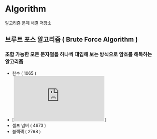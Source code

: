 # Algorithm
알고리즘 문제 해결 저장소

## 브루트 포스 알고리즘 ( Brute Force Algorithm )
### 조합 가능한 모든 문자열을 하나씩 대입해 보는 방식으로 암호를 해독하는 알고리즘
- 한수 ( 1065 )
-   [![ 한수 ( 1065 )](https://github.com/hkdong0694/Algorithm/edit/master/README.md)]
- 셀프 넘버 ( 4673 ) 
- 블랙잭 ( 2798 )

